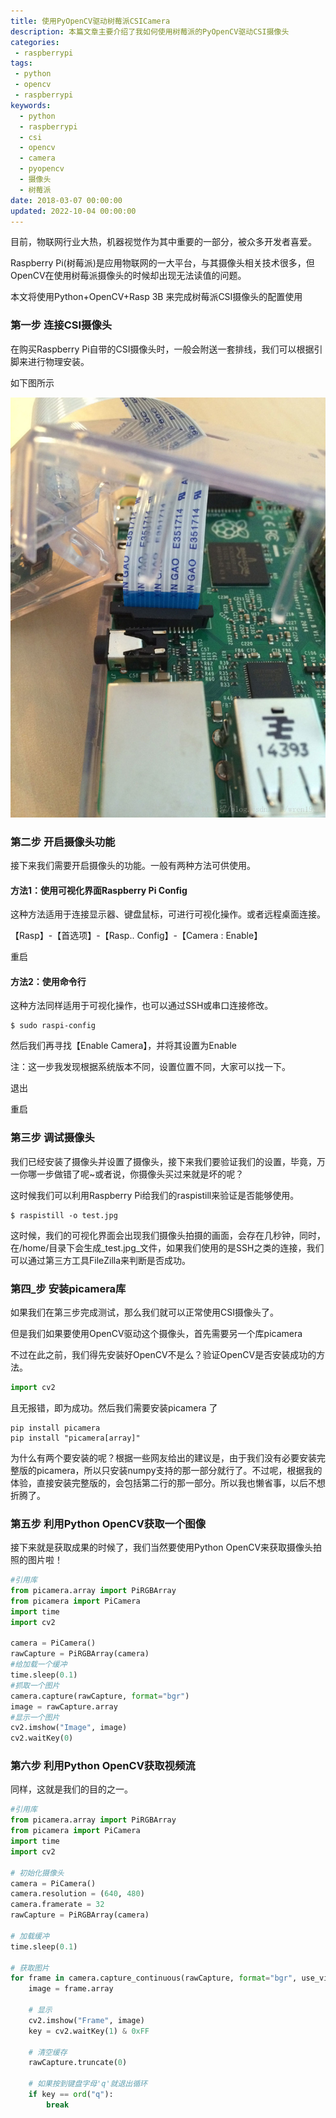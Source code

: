 ```yaml
---
title: 使用PyOpenCV驱动树莓派CSICamera
description: 本篇文章主要介绍了我如何使用树莓派的PyOpenCV驱动CSI摄像头
categories:
 - raspberrypi
tags:
 - python
 - opencv
 - raspberrypi
keywords:
  - python
  - raspberrypi
  - csi
  - opencv
  - camera
  - pyopencv
  - 摄像头
  - 树莓派
date: 2018-03-07 00:00:00
updated: 2022-10-04 00:00:00
---
```


目前，物联网行业大热，机器视觉作为其中重要的一部分，被众多开发者喜爱。

Raspberry Pi(树莓派)是应用物联网的一大平台，与其摄像头相关技术很多，但OpenCV在使用树莓派摄像头的时候却出现无法读值的问题。

本文将使用Python+OpenCV+Rasp 3B 来完成树莓派CSI摄像头的配置使用

### 第一步 连接CSI摄像头

在购买Raspberry Pi自带的CSI摄像头时，一般会附送一套排线，我们可以根据引脚来进行物理安装。

如下图所示

![](https://raw.githubusercontent.com/ZhengqiaoWang/blog_resources_1/main/202210041101046.png)

### 第二步 开启摄像头功能

接下来我们需要开启摄像头的功能。一般有两种方法可供使用。

#### 方法1：使用可视化界面Raspberry Pi Config

这种方法适用于连接显示器、键盘鼠标，可进行可视化操作。或者远程桌面连接。

【Rasp】-【首选项】-【Rasp.. Config】-【Camera : Enable】

重启

#### 方法2：使用命令行

这种方法同样适用于可视化操作，也可以通过SSH或串口连接修改。

```shell
$ sudo raspi-config
```

然后我们再寻找【Enable Camera】，并将其设置为Enable

注：这一步我发现根据系统版本不同，设置位置不同，大家可以找一下。

退出

重启

### 第三步 调试摄像头

我们已经安装了摄像头并设置了摄像头，接下来我们要验证我们的设置，毕竟，万一你哪一步做错了呢~或者说，你摄像头买过来就是坏的呢？

这时候我们可以利用Raspberry Pi给我们的raspistill来验证是否能够使用。

```shell
$ raspistill -o test.jpg
```

这时候，我们的可视化界面会出现我们摄像头拍摄的画面，会存在几秒钟，同时，在/home/目录下会生成_test.jpg_文件，如果我们使用的是SSH之类的连接，我们可以通过第三方工具FileZilla来判断是否成功。

### 第四_步 安装picamera库

如果我们在第三步完成测试，那么我们就可以正常使用CSI摄像头了。

但是我们如果要使用OpenCV驱动这个摄像头，首先需要另一个库picamera

不过在此之前，我们得先安装好OpenCV不是么？验证OpenCV是否安装成功的方法。

```python
import cv2
```

且无报错，即为成功。然后我们需要安装picamera 了

```shell
pip install picamera
pip install "picamera[array]"
```

为什么有两个要安装的呢？根据一些网友给出的建议是，由于我们没有必要安装完整版的picamera，所以只安装numpy支持的那一部分就行了。不过呢，根据我的体验，直接安装完整版的，会包括第二行的那一部分。所以我也懒省事，以后不想折腾了。

### 第五步 利用Python OpenCV获取一个图像

接下来就是获取成果的时候了，我们当然要使用Python OpenCV来获取摄像头拍照的图片啦！

```python
#引用库
from picamera.array import PiRGBArray
from picamera import PiCamera
import time
import cv2

camera = PiCamera()
rawCapture = PiRGBArray(camera)
#给加载一个缓冲
time.sleep(0.1)
#抓取一个图片
camera.capture(rawCapture, format="bgr")
image = rawCapture.array
#显示一个图片
cv2.imshow("Image", image)
cv2.waitKey(0)
```

### 第六步 利用Python OpenCV获取视频流

同样，这就是我们的目的之一。

```python
#引用库
from picamera.array import PiRGBArray
from picamera import PiCamera
import time
import cv2
 
# 初始化摄像头
camera = PiCamera()
camera.resolution = (640, 480)
camera.framerate = 32
rawCapture = PiRGBArray(camera)
 
# 加载缓冲
time.sleep(0.1)
 
# 获取图片
for frame in camera.capture_continuous(rawCapture, format="bgr", use_video_port=True):
    image = frame.array
 
    # 显示
    cv2.imshow("Frame", image)
    key = cv2.waitKey(1) & 0xFF
 
    # 清空缓存
    rawCapture.truncate(0)
 
    # 如果按到键盘字母'q'就退出循环
    if key == ord("q"):
        break
```
